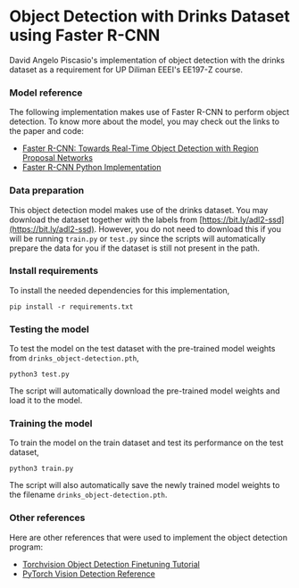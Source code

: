 # Object Detection with Drinks Dataset using Faster R-CNN
David Angelo Piscasio's implementation of object detection with the drinks dataset as a requirement for UP Diliman EEEI's EE197-Z course.

### Model reference
The following implementation makes use of Faster R-CNN to perform object detection. To know more about the model, you may check out the links to the paper and code:
* [Faster R-CNN: Towards Real-Time Object Detection with Region Proposal Networks](https://arxiv.org/abs/1506.01497)
* [Faster R-CNN Python Implementation](https://github.com/rbgirshick/py-faster-rcnn)

### Data preparation
This object detection model makes use of the drinks dataset. You may download the dataset together with the labels from [https://bit.ly/adl2-ssd](https://bit.ly/adl2-ssd). However, you do not need to download this if you will be running ```train.py``` or ```test.py``` since the scripts will automatically prepare the data for you if the dataset is still not present in the path.

### Install requirements
To install the needed dependencies for this implementation,
```
pip install -r requirements.txt
```

### Testing the model
To test the model on the test dataset with the pre-trained model weights from ```drinks_object-detection.pth```,
```
python3 test.py
```
The script will automatically download the pre-trained model weights and load it to the model.

### Training the model
To train the model on the train dataset and test its performance on the test dataset,
```
python3 train.py
```
The script will also automatically save the newly trained model weights to the filename ```drinks_object-detection.pth```.

### Other references
Here are other references that were used to implement the object detection program:
* [Torchvision Object Detection Finetuning Tutorial](https://pytorch.org/tutorials/intermediate/torchvision_tutorial.html)
* [PyTorch Vision Detection Reference](https://github.com/pytorch/vision/tree/main/references/detection)

